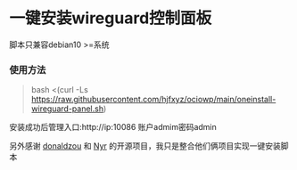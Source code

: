 # 一键安装wireguard控制面板

脚本只兼容debian10 >=系统

### 使用方法

> bash <(curl -Ls https://raw.githubusercontent.com/hjfxyz/ociowp/main/oneinstall-wireguard-panel.sh)

安装成功后管理入口:http://ip:10086 账户admim密码admin

另外感谢 [donaldzou](https://github.com/donaldzou/WGDashboard ) 和 [Nyr](https://github.com/Nyr/wireguard-install) 的开源项目，我只是整合他们俩项目实现一键安装脚本

